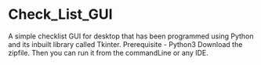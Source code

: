 # Check_List_GUI
A simple checklist GUI for desktop that has been programmed using Python and its inbuilt library called Tkinter.
Prerequisite - Python3
Download the zipfile.
Then you can run it from the commandLine or any IDE.

